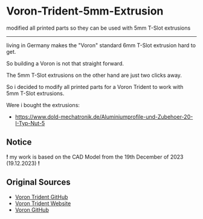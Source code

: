 # Voron-Trident-5mm-Extrusion
modified all printed parts so they can be used with 5mm T-Slot extrusions



---
living in Germany makes the "Voron" standard 6mm T-Slot extrusion hard to get.

So building a Voron is not that straight forward.

The 5mm T-Slot extrusions on the other hand are just two clicks away.

So i decided to modify all printed parts for a Voron Trident to work with 5mm T-Slot extrusions.


Were i bought the extrusions: 
 - https://www.dold-mechatronik.de/Aluminiumprofile-und-Zubehoer-20-I-Typ-Nut-5



## Notice
**!** my work is based on the CAD Model from the 19th December of 2023 (19.12.2023) **!**




## Original Sources
- [Voron Trident GitHub](https://github.com/VoronDesign/Voron-Trident)
- [Voron Trident Website](https://vorondesign.com/voron_trident)
- [Voron GitHub](https://github.com/VoronDesign)
